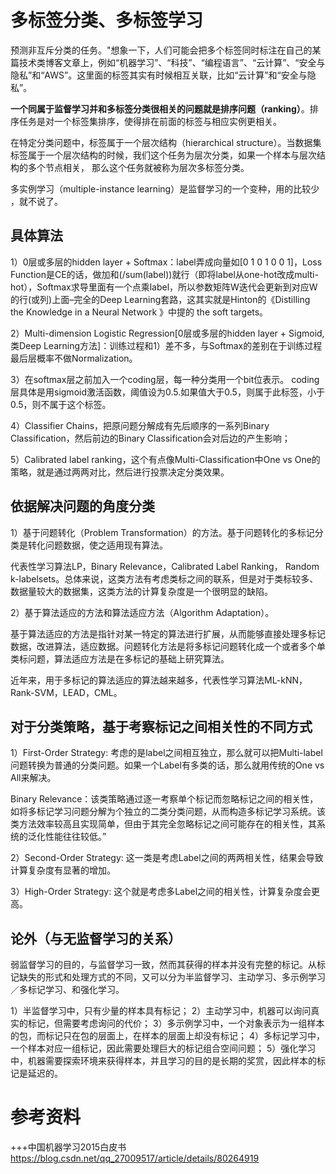 # 多标签分类、多标签学习
预测非互斥分类的任务。"想象一下，人们可能会把多个标签同时标注在自己的某篇技术类博客文章上，例如“机器学习”、“科技”、“编程语言”、“云计算”、“安全与隐私”和“AWS”。这里面的标签其实有时候相互关联，比如“云计算”和“安全与隐私”。


**一个同属于监督学习并和多标签分类很相关的问题就是排序问题（ranking）**。排序任务是对一个标签集排序，使得排在前面的标签与相应实例更相关。

在特定分类问题中，标签属于一个层次结构（hierarchical structure）。当数据集标签属于一个层次结构的时候，我们这个任务为层次分类，如果一个样本与层次结构的多个节点相关， 那么这个任务就被称为层次多标签分类。

多实例学习（multiple-instance learning）是监督学习的一个变种，用的比较少 ，就不说了。

## 具体算法
1）0层或多层的hidden layer + Softmax：label弄成向量如[0 1 0 1 0 0 1]，Loss Function是CE的话，做加和(/sum(label))就行（即将label从one-hot改成multi-hot），Softmax求导里面有一个点乘label，所以参数矩阵W迭代会更新到对应W的行(或列)上面–完全的Deep Learning套路，这其实就是Hinton的《Distilling the Knowledge in a Neural Network 》中提的 the soft targets。

2）Multi-dimension Logistic Regression[0层或多层的hidden layer + Sigmoid, 类Deep Learning方法]：训练过程和1）差不多，与Softmax的差别在于训练过程最后层概率不做Normalization。

3）在softmax层之前加入一个coding层，每一种分类用一个bit位表示。
coding层具体是用sigmoid激活函数，阈值设为0.5.如果值大于0.5，则属于此标签，小于0.5，则不属于这个标签。

4）Classifier Chains，把原问题分解成有先后顺序的一系列Binary Classification，然后前边的Binary Classification会对后边的产生影响；

5）Calibrated label ranking，这个有点像Multi-Classification中One vs One的策略，就是通过两两对比，然后进行投票决定分类效果。

## 依据解决问题的角度分类
1）基于问题转化（Problem Transformation）的方法。基于问题转化的多标记分类是转化问题数据，使之适用现有算法。

代表性学习算法LP，Binary Relevance，Calibrated Label Ranking， Random k-labelsets。总体来说，这类方法有考虑类标之间的联系，但是对于类标较多、数据量较大的数据集，这类方法的计算复杂度是一个很明显的缺陷。


2）基于算法适应的方法和算法适应方法（Algorithm Adaptation）。

基于算法适应的方法是指针对某一特定的算法进行扩展，从而能够直接处理多标记数据，改进算法，适应数据。问题转化方法是将多标记问题转化成一个或者多个单类标问题，算法适应方法是在多标记的基础上研究算法。

近年来，用于多标记的算法适应的算法越来越多，代表性学习算法ML-kNN，Rank-SVM，LEAD，CML。


## 对于分类策略，基于考察标记之间相关性的不同方式
1）First-Order Strategy: 考虑的是label之间相互独立，那么就可以把Multi-label问题转换为普通的分类问题。如果一个Label有多类的话，那么就用传统的One vs All来解决。

Binary Relevance：该类策略通过逐一考察单个标记而忽略标记之间的相关性，如将多标记学习问题分解为个独立的二类分类问题，从而构造多标记学习系统。该类方法效率较高且实现简单，但由于其完全忽略标记之间可能存在的相关性，其系统的泛化性能往往较低。”

2）Second-Order Strategy: 这一类是考虑Label之间的两两相关性，结果会导致计算复杂度有显著的增加。

3）High-Order Strategy: 这个就是考虑多Label之间的相关性，计算复杂度会更高。


## 论外（与无监督学习的关系）
弱监督学习的目的，与监督学习一致，然而其获得的样本并没有完整的标记。从标记缺失的形式和处理方式的不同，又可以分为半监督学习、主动学习、多示例学习／多标记学习、和强化学习。

1）半监督学习中，只有少量的样本具有标记；
2）主动学习中，机器可以询问真实的标记，但需要考虑询问的代价；
3）多示例学习中，一个对象表示为一组样本的包，而标记只在包的层面上，在样本的层面上却没有标记；
4）多标记学习中，一个样本对应一组标记，因此需要处理巨大的标记组合空间问题；
5）强化学习中，机器需要探索环境来获得样本，并且学习的目的是长期的奖赏，因此样本的标记是延迟的。

# 参考资料
+++中国机器学习2015白皮书
https://blog.csdn.net/qq_27009517/article/details/80264919